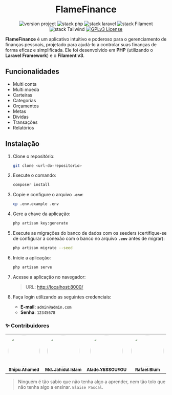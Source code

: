 <h1 align="center"> FlameFinance </h1>
<p align="center">
	<img src="https://img.shields.io/badge/version project-1.0-brightgreen" alt="version project">
    <img src="https://img.shields.io/badge/Php-8.1-informational" alt="stack php">
    <img src="https://img.shields.io/badge/Laravel-10.46-informational&color=brightgreen" alt="stack laravel">
    <img src="https://img.shields.io/badge/Filament-3.2-informational" alt="stack Filament">
    <img src="https://img.shields.io/badge/TailwindCss-3.1-informational" alt="stack Tailwind">
	<a href="https://opensource.org/licenses/GPL-3.0">
		<img src="https://img.shields.io/badge/license-MIT-blue.svg" alt="GPLv3 License">
	</a>
</p>

**FlameFinance** é um aplicativo intuitivo e poderoso para o gerenciamento de finanças pessoais, projetado para ajudá-lo a controlar suas finanças de forma eficaz e simplificada. Ele foi desenvolvido em **PHP** (utilizando o **Laravel Framework**) e o **Filament v3**.

## **Funcionalidades**
- Multi conta  
- Multi moeda  
- Carteiras  
- Categorias  
- Orçamentos  
- Metas  
- Dívidas  
- Transações  
- Relatórios  

## **Instalação**
1. Clone o repositório:  
   ```bash
   git clone <url-do-repositorio>
   ```

2. Execute o comando:  
   ```bash
   composer install
   ```

3. Copie e configure o arquivo **`.env`**:  
   ```bash
   cp .env.example .env
   ```

4. Gere a chave da aplicação:  
   ```bash
   php artisan key:generate
   ```

5. Execute as migrações do banco de dados com os seeders (certifique-se de configurar a conexão com o banco no arquivo **`.env`** antes de migrar):  
   ```bash
   php artisan migrate --seed
   ```

6. Inicie a aplicação:  
   ```bash
   php artisan serve
   ```

7. Acesse a aplicação no navegador:  
   > URL: [http://localhost:8000/](http://localhost:8000/)

8. Faça login utilizando as seguintes credenciais:  
   - **E-mail**: `admin@admin.com`  
   - **Senha**: `12345678`  


### :sparkles: Contribuidores
<table>
  <tr>
    <td align="center"><a href="https://github.com/Shipu">
        <img style="border-radius: 50%;" src="https://avatars.githubusercontent.com/u/4118421?v=4" width="100px;" alt=""/>
    <br /><sub><b>Shipu Ahamed</b></sub></a></td>    
    <td align="center"><a href="https://github.com/shojibflamon">
        <img style="border-radius: 50%;" src="https://avatars.githubusercontent.com/u/5617542?v=4" width="100px;" alt=""/>
    <br /><sub><b>Md. Jahidul Islam</b></sub></a></td>   
    <td align="center"><a href="https://github.com/devalade">
        <img style="border-radius: 50%;" src="https://avatars.githubusercontent.com/u/74435372?v=4" width="100px;" alt=""/>
    <br /><sub><b>Alade YESSOUFOU</b></sub></a></td>    
    <td align="center"><a href="https://github.com/RafaelBlum">
        <img style="border-radius: 50%;" src="https://avatars.githubusercontent.com/u/41844692?v=4" width="100px;" alt=""/>
    <br /><sub><b>Rafael Blum</b></sub></a></td> 
  </tr>
</table>

> Ninguém é tão sábio que não tenha algo a aprender, nem tão tolo que não tenha algo a ensinar. `Blaise Pascal`.
